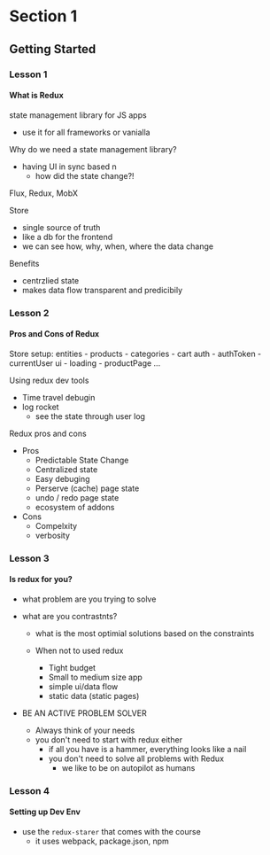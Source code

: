# Section 1 
## Getting Started

### Lesson 1
#### What is Redux

state management library for JS apps
  - use it for all frameworks or vanialla 

Why do we need a state management library?
  - having UI in sync based n
    - how did the state change?!
   
Flux, Redux, MobX

Store 
  - single source of truth
  - like a db for the frontend
  - we can see how, why, when, where the data change
  
Benefits
- centrzlied state
- makes data flow transparent and predicibily

### Lesson 2
#### Pros and Cons of Redux
  Store setup:
    entities
      - products
      - categories
      - cart
    auth
      - authToken
      - currentUser
    ui 
      - loading 
      - productPage
      ... 
      
Using redux dev tools
  - Time travel debugin
  - log rocket
    - see the state through user log

Redux pros and cons
  - Pros
    - Predictable State Change
    - Centralized state 
    - Easy debuging
    - Perserve (cache) page state
    - undo / redo page state
    - ecosystem of addons
  - Cons
    - Compelxity
    - verbosity
    
### Lesson 3
#### Is redux for you?

- what problem are you trying to solve
- what are you contrastnts?
  - what is the most optimial solutions based on the constraints
      
  - When not to used redux
    - Tight budget
    - Small to medium size app
    - simple ui/data flow
    - static data (static pages)
    
 - BE AN ACTIVE PROBLEM SOLVER
   - Always think of your needs
    - you don't need to start with redux either
      - if all you have is a hammer, everything looks like a nail
      - you don't need to solve all problems with Redux
        - we like to be on autopilot as humans
     
### Lesson 4 
#### Setting up Dev Env
  - use the `redux-starer` that comes with the course
    - it uses webpack, package.json, npm
